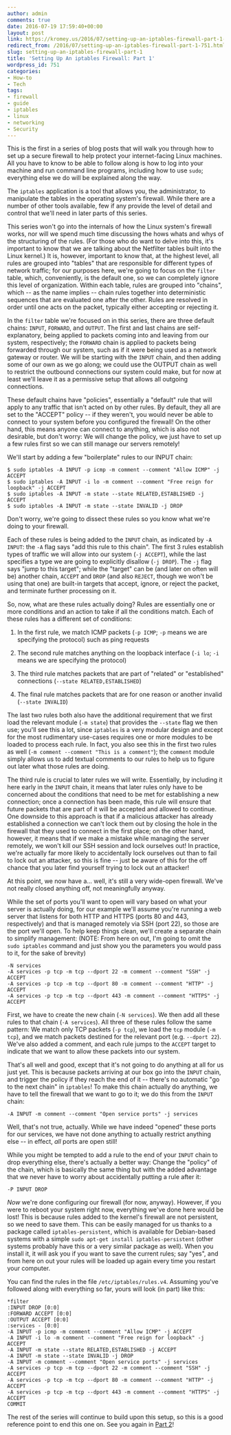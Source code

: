 ```yaml
---
author: admin
comments: true
date: 2016-07-19 17:59:40+00:00
layout: post
link: https://kromey.us/2016/07/setting-up-an-iptables-firewall-part-1-751.html
redirect_from: /2016/07/setting-up-an-iptables-firewall-part-1-751.html
slug: setting-up-an-iptables-firewall-part-1
title: 'Setting Up An iptables Firewall: Part 1'
wordpress_id: 751
categories:
- How-to
- Tech
tags:
- firewall
- guide
- iptables
- linux
- networking
- Security
---
```


This is the first in a series of blog posts that will walk you through how to set up a secure firewall to help protect your internet-facing Linux machines. All you have to know to be able to follow along is how to log into your machine and run command line programs, including how to use `sudo`; everything else we do will be explained along the way.

The `iptables` application is a tool that allows you, the administrator, to manipulate the tables in the operating system's firewall. While there are a number of other tools available, few if any provide the level of detail and control that we'll need in later parts of this series.

This series won't go into the internals of how the Linux system's firewall works, nor will we spend much time discussing the hows whats and whys of the structuring of the rules. (For those who do want to delve into this, it's important to know that we are talking about the Netfilter tables built into the Linux kernel.) It is, however, important to know that, at the highest level, all rules are grouped into "tables" that are responsible for different types of network traffic; for our purposes here, we're going to focus on the `filter` table, which, conveniently, is the default one, so we can completely ignore this level of organization. Within each table, rules are grouped into "chains", which -- as the name implies -- chain rules together into deterministic sequences that are evaluated one after the other. Rules are resolved in order until one acts on the packet, typically either accepting or rejecting it.

In the `filter` table we're focused on in this series, there are three default chains: `INPUT`, `FORWARD`, and `OUTPUT`. The first and last chains are self-explanatory, being applied to packets coming into and leaving from our system, respectively; the `FORWARD` chain is applied to packets being forwarded through our system, such as if it were being used as a network gateway or router. We will be starting with the `INPUT` chain, and then adding some of our own as we go along; we could use the OUTPUT chain as well to restrict the outbound connections our system could make, but for now at least we'll leave it as a permissive setup that allows all outgoing connections.

These default chains have "policies", essentially a "default" rule that will apply to any traffic that isn't acted on by other rules. By default, they all are set to the "ACCEPT" policy -- if they weren't, you would never be able to connect to your system before you configured the firewall! On the other hand, this means anyone can connect to anything, which is also not desirable, but don't worry: We will change the policy, we just have to set up a few rules first so we can still manage our servers remotely!

We'll start by adding a few "boilerplate" rules to our INPUT chain:


    
    
    $ sudo iptables -A INPUT -p icmp -m comment --comment "Allow ICMP" -j ACCEPT
    $ sudo iptables -A INPUT -i lo -m comment --comment "Free reign for loopback" -j ACCEPT
    $ sudo iptables -A INPUT -m state --state RELATED,ESTABLISHED -j ACCEPT
    $ sudo iptables -A INPUT -m state --state INVALID -j DROP
    



Don't worry, we're going to dissect these rules so you know what we're doing to your firewall.

Each of these rules is being added to the `INPUT` chain, as indicated by `-A INPUT`: the `-A` flag says "add this rule to this chain". The first 3 rules establish types of traffic we will allow into our system (`-j ACCEPT`), while the last specifies a type we are going to explicitly disallow (`-j DROP`). The `-j` flag says "jump to this target"; while the "target" can be (and later on often will be) another chain, `ACCEPT` and `DROP` (and also `REJECT`, though we won't be using that one) are built-in targets that accept, ignore, or reject the packet, and terminate further processing on it.

So, now, what are these rules actually doing? Rules are essentially one or more conditions and an action to take if all the conditions match. Each of these rules has a different set of conditions:




    
  1. In the first rule, we match ICMP packets (`-p ICMP`; `-p` means we are specifying the protocol) such as ping requests

    
  2. The second rule matches anything on the loopback interface (`-i lo`; `-i` means we are specifying the protocol)

    
  3. The third rule matches packets that are part of "related" or "established" connections (`--state RELATED,ESTABLISHED`)

    
  4. The final rule matches packets that are for one reason or another invalid (`--state INVALID`)



The last two rules both also have the additional requirement that we first load the relevant module (`-m state`) that provides the `--state` flag we then use; you'll see this a lot, since `iptables` is a very modular design and except for the most rudimentary use-cases requires one or more modules to be loaded to process each rule. In fact, you also see this in the first two rules as well (`-m comment --comment "This is a comment"`); the `comment` module simply allows us to add textual comments to our rules to help us to figure out later what those rules are doing.

The third rule is crucial to later rules we will write. Essentially, by including it here early in the `INPUT` chain, it means that later rules only have to be concerned about the conditions that need to be met for establishing a new connection; once a connection has been made, this rule will ensure that future packets that are part of it will be accepted and allowed to continue. One downside to this approach is that if a malicious attacker has already established a connection we can't lock them out by closing the hole in the firewall that they used to connect in the first place; on the other hand, however, it means that if we make a mistake while managing the server remotely, we won't kill our SSH session and lock ourselves out! In practice, we're actually far more likely to accidentally lock ourselves out than to fail to lock out an attacker, so this is fine -- just be aware of this for the off chance that you later find yourself trying to lock out an attacker!

At this point, we now have a... well, it's still a very wide-open firewall. We've not really closed anything off, not meaningfully anyway.

While the set of ports you'll want to open will vary based on what your server is actually doing, for our example we'll assume you're running a web server that listens for both HTTP and HTTPS (ports 80 and 443, respectively) and that is managed remotely via SSH (port 22), so those are the port we'll open. To help keep things clean, we'll create a separate chain to simplify management: (NOTE: From here on out, I'm going to omit the `sudo iptables` command and just show you the parameters you would pass to it, for the sake of brevity)


    
    
    -N services
    -A services -p tcp -m tcp --dport 22 -m comment --comment "SSH" -j ACCEPT
    -A services -p tcp -m tcp --dport 80 -m comment --comment "HTTP" -j ACCEPT
    -A services -p tcp -m tcp --dport 443 -m comment --comment "HTTPS" -j ACCEPT
    



First, we have to create the new chain (`-N services`). We then add all these rules to that chain (`-A services`). All three of these rules follow the same pattern: We match only TCP packets (`-p tcp`), we load the `tcp` module (`-m tcp`), and we match packets destined for the relevant port (e.g. `--dport 22`). We've also added a comment, and each rule jumps to the `ACCEPT` target to indicate that we want to allow these packets into our system.

That's all well and good, except that it's not going to do anything at all for us just yet. This is because packets arriving at our box go into the `INPUT` chain, and trigger the policy if they reach the end of it -- there's no automatic "go to the next chain" in `iptables`! To make this chain actually do anything, we have to tell the firewall that we want to go to it; we do this from the `INPUT` chain:


    
    
    -A INPUT -m comment --comment "Open service ports" -j services
    



Well, that's not true, actually. While we have indeed "opened" these ports for our services, we have not done anything to actually restrict anything else -- in effect, _all_ ports are open still!

While you might be tempted to add a rule to the end of your `INPUT` chain to drop everything else, there's actually a better way: Change the "policy" of the chain, which is basically the same thing but with the added advantage that we never have to worry about accidentally putting a rule after it:


    
    
    -P INPUT DROP
    



_Now_ we're done configuring our firewall (for now, anyway). However, if you were to reboot your system right now, everything we've done here would be lost! This is because rules added to the kernel's firewall are not persistent, so we need to save them. This can be easily managed for us thanks to a package called `iptables-persistent`, which is available for Debian-based systems with a simple `sudo apt-get install iptables-persistent` (other systems probably have this or a very similar package as well). When you install it, it will ask you if you want to save the current rules; say "yes", and from here on out your rules will be loaded up again every time you restart your computer.

You can find the rules in the file `/etc/iptables/rules.v4`. Assuming you've followed along with everything so far, yours will look (in part) like this:


    
    
    *filter
    :INPUT DROP [0:0]
    :FORWARD ACCEPT [0:0]
    :OUTPUT ACCEPT [0:0]
    :services - [0:0]
    -A INPUT -p icmp -m comment --comment "Allow ICMP" -j ACCEPT
    -A INPUT -i lo -m comment --comment "Free reign for loopback" -j ACCEPT
    -A INPUT -m state --state RELATED,ESTABLISHED -j ACCEPT
    -A INPUT -m state --state INVALID -j DROP
    -A INPUT -m comment --comment "Open service ports" -j services
    -A services -p tcp -m tcp --dport 22 -m comment --comment "SSH" -j ACCEPT
    -A services -p tcp -m tcp --dport 80 -m comment --comment "HTTP" -j ACCEPT
    -A services -p tcp -m tcp --dport 443 -m comment --comment "HTTPS" -j ACCEPT
    COMMIT
    



The rest of the series will continue to build upon this setup, so this is a good reference point to end this one on. See you again in [Part 2](https://kromey.us/2016/07/setting-up-an-iptables-firewall-part-2-759.html)!
